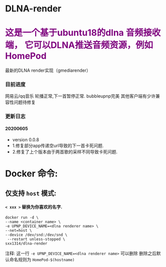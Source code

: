 # DLNA-render

<h1><font color=Purple> 这是一个基于ubuntu18的dlna 音频接收端，
它可以DLNA推送音频资源，例如HomePod </font><br></h1>

最新的DLNA render实现（gmediarender）

### 目前进度 
网易云/qq音乐 轮播正常,下一首暂停正常.
bubbleupnp完美 
其他客户端有少许兼容性问题待修复

### 更新日志
#### 20200605
- version 0.0.8 
- 1.修复部分app传递空url导致的下一首卡死问题. 
- 2.修复了上个版本由于两首歌的采样不同导致卡死问题.


# Docker 命令:
## 仅支持 `host` 模式:
#### `< xxx >` 替换为你喜欢的名字.
```
docker run -d \
--name <container name> \
-e UPNP_DEVICE_NAME=<dlna renderer name> \
--net=host \
--device /dev/snd:/dev/snd \
 --restart unless-stopped \
sxx1314/dlna-render
```
注释:
  这一行 `-e UPNP_DEVICE_NAME=<dlna renderer name>`  可以删除 
  删除之后默认命名规则为 `HomePod-$(hostname)` 